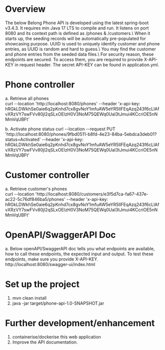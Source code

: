 Overview
========
The below Belong Phone API is developed using the latest spring-boot v3.4.3. It requires min Java 17 LTS to compile and run. It listens on port 8080 and its context path is defined as /phones & /customers.\ 
When it starts up, the seeding records will be automatically pre-populated for showcasing purpose. UUID is used to uniquely identify customer and phone entries, as UUID is random and hard to guess.\ 
You may find the customer and phone entries from the seeded data files.\ 
For security reason, these endpoints are secured. To access them, you are required to provide X-API-KEY in request header. The secret API-KEY can be found in application.yml.

Phone controller
================
a. Retrieve all phones\
curl --location 'http://localhost:8080/phones' \--header 'x-api-key: hRGkLDWkhSe0aie6q2pKnhd7cx8gvNoY1mfuAW5eYR5llFEqAzq243f6cLlAfvXRzVY7swFVv80jl2qSLxOEIzH0V3NoM75QEWq0UaI3tJmui4KCcriOE5nNMmVqUBFt'

b. Activate phone status
curl --location --request PUT 'http://localhost:8080/phones/9fbd0511-b8fd-4e23-84ba-5ebdca3deb01?status=Activated' \--header 'x-api-key: hRGkLDWkhSe0aie6q2pKnhd7cx8gvNoY1mfuAW5eYR5llFEqAzq243f6cLlAfvXRzVY7swFVv80jl2qSLxOEIzH0V3NoM75QEWq0UaI3tJmui4KCcriOE5nNMmVqUBFt'     

Customer controller
===================
a. Retrieve customer's phones\
curl --location 'http://localhost:8080/customers/e3f5d7ca-fa67-437e-ac22-5c76df846ba5/phones' \--header 'x-api-key: hRGkLDWkhSe0aie6q2pKnhd7cx8gvNoY1mfuAW5eYR5llFEqAzq243f6cLlAfvXRzVY7swFVv80jl2qSLxOEIzH0V3NoM75QEWq0UaI3tJmui4KCcriOE5nNMmVqUBFt'


OpenAPI/SwaggerAPI Doc
=======================
a.  Below openAPI/SwaggerAPI doc tells you what endpoints are available, how to call these endpoints, the expected input and output. To test these endpoints, make sure you provide X-API-KEY.\
    http://localhost:8080/swagger-ui/index.html


Set up the project
==================
1. mvn clean install
2. java -jar target/phone-api-1.0-SNAPSHOT.jar


Further development/enhancement 
===============================
1. containerise/dockerise this web application
2. Improve the API documentation.
